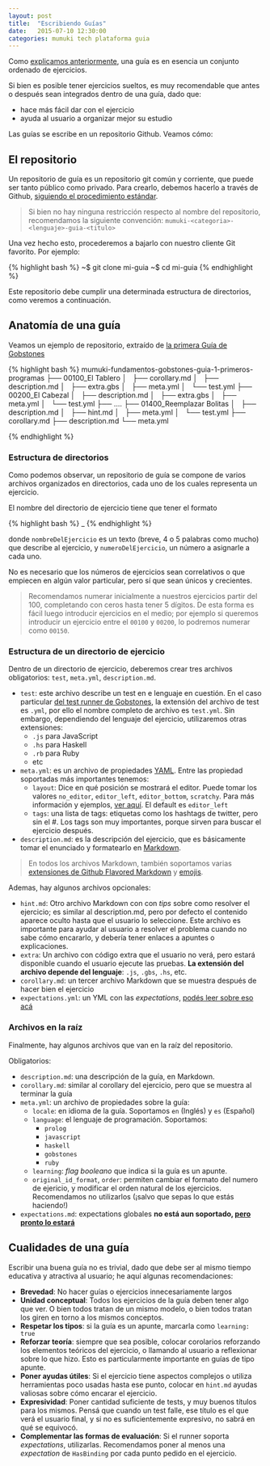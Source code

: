 ```yaml
---
layout: post
title:  "Escribiendo Guías"
date:   2015-07-10 12:30:00
categories: mumuki tech plataforma guia
---
```


Como [explicamos anteriormente](/mumuki/tech/plataforma/guia/contenido/ejercicios/categorias/2015/07/04/una-plataforma-de-contenido/), una guía es en esencia un conjunto ordenado de ejercicios.

Si bien es posible tener ejercicios sueltos, es muy recomendable que antes o después sean integrados dentro de una guía, dado que:

  * hace más fácil dar con el ejercicio
  * ayuda al usuario a organizar mejor su estudio

Las guías se escribe en un repositorio Github. Veamos cómo:

## El repositorio

Un repositorio de guía es un repositorio git común y corriente, que puede ser tanto público como privado. Para crearlo, debemos hacerlo a través de Github, [siguiendo el procedimiento estándar](https://help.github.com/articles/create-a-repo/).

> Si bien no hay ninguna restricción respecto al nombre del repositorio, recomendamos la siguiente convención:
> `mumuki-<categoria>-<lenguaje>-guia-<titulo>`

Una vez hecho esto, procederemos a bajarlo con nuestro cliente Git favorito. Por ejemplo:

{% highlight bash %}
~$ git clone <url-repositorio> mi-guia
~$ cd mi-guia
{% endhighlight %}


Este repositorio debe cumplir una determinada estructura de directorios, como veremos a continuación.


## Anatomía de una guía

Veamos un ejemplo de repositorio, extraído de [la primera Guía de Gobstones](https://github.com/sagrado-corazon-alcal/mumuki-fundamentos-gobstones-guia-1-primeros-programas)

{% highlight bash %}
mumuki-fundamentos-gobstones-guia-1-primeros-programas
├── 00100_El Tablero
│   ├── corollary.md
│   ├── description.md
│   ├── extra.gbs
│   ├── meta.yml
│   └── test.yml
├── 00200_El Cabezal
│   ├── description.md
│   ├── extra.gbs
│   ├── meta.yml
│   └── test.yml
├── ....
├── 01400_Reemplazar Bolitas
│   ├── description.md
│   ├── hint.md
│   ├── meta.yml
│   └── test.yml
├── corollary.md
├── description.md
└── meta.yml

{% endhighlight %}

### Estructura de directorios

Como podemos observar, un repositorio de guía se compone de varios archivos organizados en directorios, cada uno de los cuales representa un ejercicio.

El nombre del directorio de ejercicio tiene que tener el formato

{% highlight bash %}
<numeroDelEjercicio>_<nombreDelEjercicio>
{% endhighlight %}

donde `nombreDelEjercicio` es un texto (breve, 4 o 5 palabras como mucho) que describe al ejercicio, y `numeroDelEjercicio`, un número a asignarle a cada uno.

No es necesario que los números de ejercicios sean correlativos o que empiecen en algún valor particular, pero sí que sean únicos y crecientes.

> Recomendamos numerar inicialmente a nuestros ejercicios partir del 100, completando con ceros hasta tener 5 dígitos. De esta forma es fácil luego introducir ejercicios en el medio; por ejemplo si queremos introducir un ejercicio entre el `00100` y `00200`, lo podremos numerar como `00150`.

### Estructura de un directorio de ejercicio

Dentro de un directorio de ejercicio, deberemos crear tres archivos obligatorios: `test`, `meta.yml`, `description.md`.

 * `test`: este archivo describe un test en e lenguaje en cuestión. En el caso particular [del test runner de Gobstones](https://github.com/uqbar-project/stones-spec), la extensión del archivo de test es `.yml`, por ello el nombre completo de archivo es `test.yml`. Sin embargo, dependiendo del lenguaje del ejercicio, utilizaremos otras extensiones:
   * `.js` para JavaScript
   * `.hs` para Haskell
   * `.rb` para Ruby
   * etc
 * `meta.yml`: es un archivo de propiedades [YAML](http://yaml.org/). Entre las propiedad soportadas más importantes tenemos:
    * `layout`: Dice en qué posición se mostrará el editor. Puede tomar los valores `no_editor`, `editor_left`, `editor_bottom`, `scratchy`. Para más información y ejemplos, [ver aquí](https://github.com/mumuki/mumuki-platform/pull/235#issue-89811282). El default es `editor_left`
    * `tags`: una lista de tags: etiquetas como los hashtags de twitter, pero sin el #. Los tags son muy importantes, porque sirven para buscar el ejercicio después.
 * `description.md`: es la descripción del ejercicio, que es básicamente tomar el enunciado y formatearlo en [Markdown](http://daringfireball.net/projects/markdown/).

 > En todos los archivos Markdown, también soportamos varias [extensiones de Github Flavored Markdown](https://help.github.com/articles/github-flavored-markdown/) y [emojis](http://www.emoji-cheat-sheet.com/).

Ademas, hay algunos archivos opcionales:

 * `hint.md`: Otro archivo Markdown con con _tips_ sobre como resolver el ejercicio; es similar al description.md, pero por defecto el contenido aparece oculto hasta que el usuario lo seleccione. Este archivo es importante para ayudar al usuario a resolver el problema cuando no sabe cómo encararlo, y debería tener enlaces a apuntes o explicaciones.
 * `extra`: Un archivo con código extra que el usuario no verá, pero estará disponible cuando el usuario ejecute las pruebas. **La extensión del archivo depende del lenguaje**: `.js`, `.gbs`, `.hs`, etc.
 * `corollary.md`: un tercer archivo Markdown que se muestra después de hacer bien el ejercicio
 * `expectations.yml`: un YML con las _expectations_, [podés leer sobre eso acá](http://mumuki.org/expectativas/plataform/2015/06/16/el-lenguaje-de-expectativas.html)

### Archivos en la raíz

Finalmente, hay algunos archivos que van en la raíz del repositorio.

Obligatorios:

* `description.md`: una descripción de la guía, en Markdown.
* `corollary.md`: similar al corollary del ejercicio, pero que se muestra al terminar la guía
* `meta.yml`: un archivo de propiedades sobre la guía:
  * `locale`: en idioma de la guía. Soportamos `en` (Inglés) y `es` (Español)
  * `language`: el lenguaje de programación. Soportamos:
    * `prolog`
    * `javascript`
    * `haskell`
    * `gobstones`
    * `ruby`
  * `learning`: _flag_ _booleano_ que indica si la guía es un apunte.
  * `original_id_format`, `order`: permiten cambiar el formato del numero de ejericio, y modificar el orden natural de los ejercicios. Recomendamos no utilizarlos (¡salvo que sepas lo que estás haciendo!)
* `expectations.md`: expectations globales **no está aun soportado, [pero pronto lo estará](https://github.com/mumuki/mumuki-platform/issues/192)**


## Cualidades de una guía

Escribir una buena guía no es trivial, dado que debe ser al mismo tiempo educativa y atractiva al usuario; he aquí algunas recomendaciones:

* **Brevedad**: No hacer guías o ejercicios innecesariamente largos
* **Unidad conceptual**: Todos los ejercicios de la guía deben tener algo que ver. O bien todos tratan de un mismo modelo, o bien todos tratan los giren en torno a los mismos conceptos.
* **Respetar los tipos**: si la guía es un apunte, marcarla como `learning: true`
* **Reforzar teoría**: siempre que sea posible, colocar corolarios reforzando los elementos teóricos del ejercicio, o llamando al usuario a reflexionar sobre lo que hizo. Esto es particularmente importante en guías de tipo apunte.
* **Poner ayudas útiles**: Si el ejercicio tiene aspectos complejos o utiliza herramientas poco usadas hasta ese punto, colocar en `hint.md` ayudas valiosas sobre cómo encarar el ejercicio.
* **Expresividad**: Poner cantidad suficiente de tests, y muy buenos títulos para los mismos. Pensá que cuando un test falle, ese título es el que verá el usuario final, y si no es suficientemente expresivo, no sabrá en qué se equivocó.
* **Complementar las formas de evaluación**: Si el runner soporta _expectations_, utilizarlas. Recomendamos poner al menos una _expectation_ de `HasBinding` por cada punto pedido en el ejercicio.